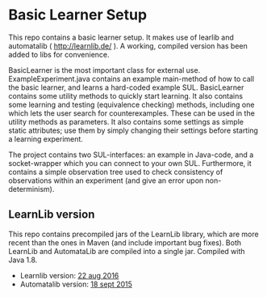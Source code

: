 # Basic Learner Setup

This repo contains a basic learner setup. It makes use of learlib and automatalib ( http://learnlib.de/ ). A working, compiled version has been added to libs for convenience. 

BasicLearner is the most important class for external use. ExampleExperiment.java contains an example main-method of how to call the basic learner, and learns a hard-coded example SUL. BasicLearner contains some utility methods to quickly start learning. It also contains some learning and testing (equivalence checking) methods, including one which lets the user search for counterexamples. These can be used in the utility methods as parameters. It also contains some settings as simple static attributes; use them by simply changing their settings before starting a learning experiment. 

The project contains two SUL-interfaces: an example in Java-code, and a socket-wrapper which you can connect to your own SUL. Furthermore, it contains a simple observation tree used to check consistency of observations within an experiment (and give an error upon non-determinism).


## LearnLib version

This repo contains precompiled jars of the LearnLib library, which are more
recent than the ones in Maven (and include important bug fixes). Both LearnLib
and AutomataLib are compiled into a single jar. Compiled with Java 1.8.

* Learnlib version: [22 aug 2016](https://github.com/LearnLib/learnlib/commit/78417b85f771d0a2cf4498567a9190f03a5978d0)
* Automatalib version: [18 sept 2015](https://github.com/misberner/automatalib/commit/601e6fe105c3366b0706f8f2984873a67bf13e69)
